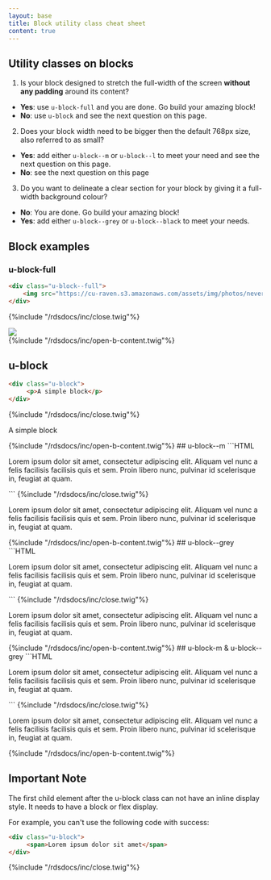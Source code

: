 ```yaml
---
layout: base
title: Block utility class cheat sheet
content: true
---
```

## Utility classes on blocks

1. Is your block designed to stretch the full-width of the screen **without any padding** around its content?

- **Yes**: use `u-block-full` and you are done. Go build your amazing block!
- **No**: use `u-block` and see the next question on this page.

2. Does your block width need to be bigger then the default 768px size, also referred to as small?

- **Yes**: add either `u-block--m` or `u-block--l` to meet your need and see the next question on this page.
- **No**: see the next question on this page

3. Do you want to delineate a clear section for your block by giving it a full-width background colour?
- **No**: You are done. Go build your amazing block!
- **Yes**: add either `u-block--grey` or `u-block--black` to meet your needs.

## Block examples

### u-block-full

```HTML
<div class="u-block--full">
    <img src="https://cu-raven.s3.amazonaws.com/assets/img/photos/nevermore.jpg"/>
</div>
```
{%include "/rdsdocs/inc/close.twig"%}
<div class="u-block--full">
    <img src="https://cu-raven.s3.amazonaws.com/assets/img/photos/nevermore.jpg"/>
</div>
{%include "/rdsdocs/inc/open-b-content.twig"%}

## u-block
```HTML
<div class="u-block">
     <p>A simple block</p>
</div>
```
{%include "/rdsdocs/inc/close.twig"%}
<div class="u-block">
     <p>A simple block</p>
</div>
{%include "/rdsdocs/inc/open-b-content.twig"%}
## u-block--m
```HTML
<div class="u-block u-block--m">
     <p>Lorem ipsum dolor sit amet, consectetur adipiscing elit. Aliquam vel nunc a felis facilisis facilisis quis et sem. Proin libero nunc, pulvinar id scelerisque in, feugiat at quam.</p>
</div>
```
{%include "/rdsdocs/inc/close.twig"%}
<div class="u-block u-block--m">
     <p>Lorem ipsum dolor sit amet, consectetur adipiscing elit. Aliquam vel nunc a felis facilisis facilisis quis et sem. Proin libero nunc, pulvinar id scelerisque in, feugiat at quam.</p>
      </div>
{%include "/rdsdocs/inc/open-b-content.twig"%}
## u-block--grey
```HTML
<div class="u-block u-block--grey">
     <p>Lorem ipsum dolor sit amet, consectetur adipiscing elit. Aliquam vel nunc a felis facilisis facilisis quis et sem. Proin libero nunc, pulvinar id scelerisque in, feugiat at quam. </p>
</div>
```
{%include "/rdsdocs/inc/close.twig"%}
<div class="u-block u-block--grey">
     <p>Lorem ipsum dolor sit amet, consectetur adipiscing elit. Aliquam vel nunc a felis facilisis facilisis quis et sem. Proin libero nunc, pulvinar id scelerisque in, feugiat at quam. </p>
</div>
{%include "/rdsdocs/inc/open-b-content.twig"%}
## u-block-m & u-block--grey
```HTML
<div class="u-block u-block--m u-block--grey">
     <p>Lorem ipsum dolor sit amet, consectetur adipiscing elit. Aliquam vel nunc a felis facilisis facilisis quis et sem. Proin libero nunc, pulvinar id scelerisque in, feugiat at quam. </p>
</div>
```
{%include "/rdsdocs/inc/close.twig"%}
<div class="u-block u-block--m u-block--grey">
     <p>Lorem ipsum dolor sit amet, consectetur adipiscing elit. Aliquam vel nunc a felis facilisis facilisis quis et sem. Proin libero nunc, pulvinar id scelerisque in, feugiat at quam.</p>
</div>
{%include "/rdsdocs/inc/open-b-content.twig"%}

## Important Note

The first child element after the u-block class can not have an inline display style. It needs to have a block or flex display.

For example, you can't use the following code with success:

```HTML
<div class="u-block">
     <span>Lorem ipsum dolor sit amet</span>
</div>
```



{%include "/rdsdocs/inc/close.twig"%}













